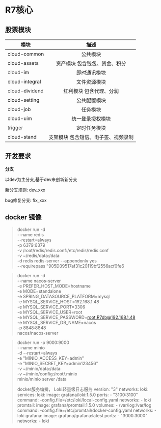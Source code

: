# R7核心

## 股票模块
| 模块      | 描述     | 
| ---------- | :-----------:  |
| cloud-common     | 公共模块     |
| cloud-assets | 资产模块 包含钱包、资金、积分  |
| cloud-im| 即时通讯模块 |
|cloud-integral|文件资源模块|
|cloud-dividend| 红利模块 包含代理、分润|
|cloud-setting|公共配置模块|
|cloud-job|任务模块|
|cloud-uim|统一登录授权模块|
|trigger|定时任务模块|
|cloud-stand|支架模块 包含短信、电子签、视频录制|

## 开发要求

**分支**

以dev为主分支,基于dev来创新新分支

新分支规则: dev_xxx

bug修复分支: fix_xxx


## docker 镜像
 
>docker run -d \
 --name redis \
 --restart=always \
 -p 6379:6379 \
 -v /root/redis/redis.conf:/etc/redis/redis.conf \
 -v ~/redis/data:/data \
 -d redis redis-server --appendonly yes \
 --requirepass "905D39517af31c20119bf2556acf0fe6


>docker run -d \
--name nacos-server \
-e PREFER_HOST_MODE=hostname \
-e MODE=standalone \
-e SPRING_DATASOURCE_PLATFORM=mysql \
-e MYSQL_SERVICE_HOST=192.168.1.48 \
-e MYSQL_SERVICE_PORT=3306 \
-e MYSQL_SERVICE_USER=root \
-e MYSQL_SERVICE_PASSWORD=root.R7db@192.168.1.48 \
-e MYSQL_SERVICE_DB_NAME=nacos \
-p 8848:8848 \
nacos/nacos-server


>docker run -p 9000:9000 \
--name minio \
-d --restart=always \
-e "MINIO_ACCESS_KEY=admin" \
-e "MINIO_SECRET_KEY=admin123456" \
-v ~/minio/data:/data \
-v ~/minio/config:/root/.minio \
minio/minio server /data
>
>docker服务编排， Loki轻量级日志服务
>version: "3"
 networks:
   loki: 
 services:
   loki:
     image: grafana/loki:1.5.0
     ports:
       - "3100:3100"
     command: -config.file=/etc/loki/local-config.yaml
     networks:
       - loki
   promtail:
     image: grafana/promtail:1.5.0
     volumes:
       - /var/log:/var/log
     command: -config.file=/etc/promtail/docker-config.yaml
     networks:
       - loki
   grafana:
     image: grafana/grafana:latest
     ports:
       - "3000:3000"
     networks:
       - loki
